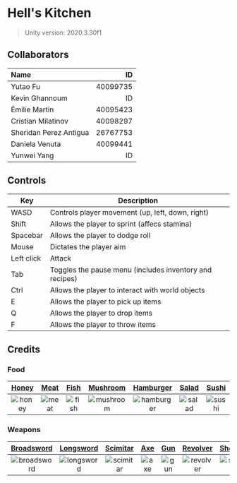 # Hell's Kitchen
> Unity version: 2020.3.30f1

## Collaborators
| Name | ID |
|:-----|---:|
| Yutao Fu | 40099735 |
| Kevin Ghannoum | ID |
| Émilie Martin | 40095423 |
| Cristian Milatinov | 40098297 |
| Sheridan Perez Antigua | 26767753 |
| Daniela Venuta | 40099441|
| Yunwei Yang | ID |

## Controls
| Key | Description |
| --- | ----------- |
| WASD | Controls player movement (up, left, down, right) |
| Shift | Allows the player to sprint (affecs stamina) |
| Spacebar | Allows the player to dodge roll |
| Mouse | Dictates the player aim |
| Left click | Attack |
| Tab | Toggles the pause menu (includes inventory and recipes) |
| Ctrl | Allows the player to interact with world objects |
| E | Allows the player to pick up items |
| Q | Allows the player to drop items |
| F | Allows the player to throw items |

## Credits
### Food
| [Honey](https://www.flaticon.com/premium-icon/honey_1378430) | [Meat](https://www.flaticon.com/premium-icon/meat_2058020) | [Fish](https://www.flaticon.com/free-icon/fish_394730) | [Mushroom](https://www.flaticon.com/free-icon/mushroom_1412518) | [Hamburger](https://www.flaticon.com/free-icon/hamburger_3075977) | [Salad](https://www.flaticon.com/free-icon/salad_1057510) | [Sushi](https://www.flaticon.com/free-icon/sushi_3978725) |
|:-----:|:----:|:----:|:--------:|:---------:|:-----:|:-----:|
| ![honey](https://cdn-icons.flaticon.com/png/512/1378/premium/1378430.png?token=exp=1650476649~hmac=116b4d5a62de02fe977b5c01aa251899) | ![meat](https://cdn-icons.flaticon.com/png/512/2058/premium/2058020.png?token=exp=1650476168~hmac=1f9639dee2257c76138ac33d45a0d5ee) | ![fish](https://cdn-icons-png.flaticon.com/512/394/394730.png) | ![mushroom](https://cdn-icons-png.flaticon.com/512/1412/1412518.png) | ![hamburger](https://cdn-icons-png.flaticon.com/512/3075/3075977.png) | ![salad](https://cdn-icons-png.flaticon.com/512/1057/1057510.png) | ![sushi](https://cdn-icons-png.flaticon.com/512/3978/3978725.png) |

### Weapons
| [Broadsword](https://www.flaticon.com/premium-icon/sword_4666542) | [Longsword](https://www.flaticon.com/free-icon/sword_4155897) | [Scimitar](https://www.flaticon.com/premium-icon/sword_2929708) | [Axe](https://www.flaticon.com/premium-icon/axe_3755031) | [Gun](https://www.flaticon.com/premium-icon/pistol_2872527) | [Revolver](https://www.flaticon.com/premium-icon/revolver_448314?term=revolver&page=1&position=3&page=1&position=3&related_id=448314&origin=style) | [Shotgun](https://www.flaticon.com/free-icon/shotgun_5322070) |
|:----------:|:---------:|:--------:|:---:|:---:|:--------:|:-------:|
| ![broadsword](https://cdn-icons.flaticon.com/png/512/4666/premium/4666542.png?token=exp=1650477224~hmac=d8911fc662582b46c940f71b222f6bd7) | ![longsword](https://cdn-icons-png.flaticon.com/512/4155/4155897.png) | ![scimitar](https://cdn-icons.flaticon.com/png/512/2929/premium/2929708.png?token=exp=1650477054~hmac=e56ff43d176ae851537031ec81e57f46) | ![axe](https://cdn-icons.flaticon.com/png/512/3755/premium/3755031.png?token=exp=1650477222~hmac=d666f4a3e9bea8dcfe70a37314db6046) | ![gun](https://cdn-icons.flaticon.com/png/512/2872/premium/2872527.png?token=exp=1650477221~hmac=18ab163c920104aa5191e4acadb357ce) | ![revolver](https://cdn-icons.flaticon.com/png/512/448/premium/448314.png?token=exp=1650477221~hmac=66634198a1166bdeddee03d7cef876fe) | ![shotgun](https://cdn-icons-png.flaticon.com/512/5322/5322070.png) |
